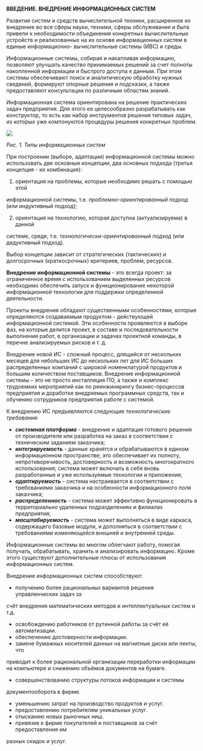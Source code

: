 ﻿**ВВЕДЕНИЕ. ВНЕДРЕНИЕ ИНФОРМАЦИОННЫХ СИСТЕМ** 

Развитие  систем  и  средств  вычислительной  техники,  расширенное  их внедрение  во  все  сферы науки, техники, сферы обслуживания  и быта привели  к необходимости  объединения  конкретных  вычислительных  устройств  и реализованных на их основе информационных систем в единые информационно- вычислительные системы (ИВС) и среды. 

Информационные  системы,  собирая  и  накапливая  информацию,  позволяют улучшать  качество  принимаемых  решений  за  счет  полноты  накопленной информации и быстрого доступа к данным. При этом системы обеспечивают поиск и  аналитическую  обработку  нужных  сведений,  формируют  опорные  решения  и подсказки, а также предоставляют консультации по различным областям знаний. 

Информационная  система  ориентирована  на  решение  практических  задач предприятия. Для этого ее целесообразно разрабатывать как конструктор, то есть как  набор  инструментов  решения  типовых  задач,  из  которых  уже  компонуются процедуры решения конкретных проблем. 

![](Aspose.Words.6002451c-e581-4ec0-8616-686836140c42.001.png)

*Рис. 1. Типы информационных систем* 

При  построении  (выборе,  адаптации)  информационной  системы  можно использовать две основные концепции, два основных подхода (третья концепция - их комбинация):  

1. ориентация  на  проблемы,  которые  необходимо  решать  с  помощью  этой 

информационной  системы,  т.е.  *проблемно-ориентированный  подход*  (или индуктивный подход);  

2. ориентация на  технологию, которая  доступна  (актуализируема)  в данной 

системе,  среде,  т.е.  *технологически-ориентированный  подход*  (или  дедуктивный подход).  

Выбор концепции зависит от стратегических (тактических) и долгосрочных (краткосрочных) критериев, проблем, ресурсов. 

**Внедрение информационной системы** - это всегда проект: за ограниченное время  с  использованием  выделенных  ресурсов  необходимо  обеспечить  запуск  и функционирование  некоторой  информационной  технологии  для  поддержки определенной деятельности. 

Проекты  внедрения  обладают  существенными  особенностями,  которые определяются создаваемым продуктом - действующей информационной системой. Эти особенности проявляются в выборе фаз, на которые делится проект, в составе и последовательности  выполнения  работ,  в  организации  и  задачах  проектной команды, в перечне анализируемых рисков и т. д. 

Внедрение новой ИС - сложный процесс, длящийся от нескольких месяцев для небольших  ИС  до  нескольких  лет  для  ИС  больших  распределенных  компаний  с широкой  номенклатурой  продуктов  и  большим  количеством  поставщиков. Внедрение информационной системы – это не просто инсталляция ПО, а также и комплекс  трудоемких  мероприятий  как  по  реинжинирингу  бизнес-процессов предприятия  и  доработке  внедряемых  программных  средств,  так  и  обучению сотрудников предприятия работе с системой. 

К внедрению ИС предъявляются следующие *технологические требования*: 

- ***системная платформа*** - внедрение и адаптация готового решения от производителя  или  разработка  на  заказ  в  соответствии  с  техническим заданием заказчика; 
- ***интегрируемость***  -  данные  хранятся  и  обрабатываются  в  едином информационном  пространстве;  это  обеспечивает  их  полноту, непротиворечивость,  достоверность  и  возможность  многократного использования; система может включать в себя вновь разработанные и уже используемые технологии и приложения; 
- ***адаптируемость***  -  система  настраивается  в  соответствии  с требованиями  заказчика  и  на  особенности  информационного  поля заказчика; 
- ***распределенность***  -  система  может  эффективно  функционировать  в территориально удаленных подразделениях и филиалах предприятия; 
- ***масштабируемость***  -  система  может  выполняться  в  виде  каркаса, содержащего  базовые  модули,  и  дополняться  в  соответствии  с требованиями изменяющейся внешней и внутренней среды. 

Информационные системы во многом облегчают работу, помогая получать, обрабатывать,  хранить  и  анализировать  информацию.  Кроме  этого  существуют дополнительные плюсы от использования информационных систем. 

Внедрение информационных систем способствуют: 

- получению более рациональных вариантов решения управленческих задач за 

счёт внедрения математических методов и интеллектуальных систем и т.д. 

- освобождению работников от рутинной работы за счёт её автоматизации. 
- обеспечению достоверности информации. 
- замене бумажных  носителей  данных  на  магнитные  диски  или  ленты, что 

приводит  к  более  рациональной  организации  переработки  информации  на компьютере и снижению объёмов документов на бумаге. 

- совершенствованию  структуры  потоков  информации  и  системы 

документооборота в фирме. 

- уменьшению затрат на производство продуктов и услуг. 
- предоставлению потребителям уникальных услуг. 
- отысканию новых рыночных ниш. 
- привязке к фирме покупателей и поставщиков за счёт предоставления им 

разных скидок и услуг. 
